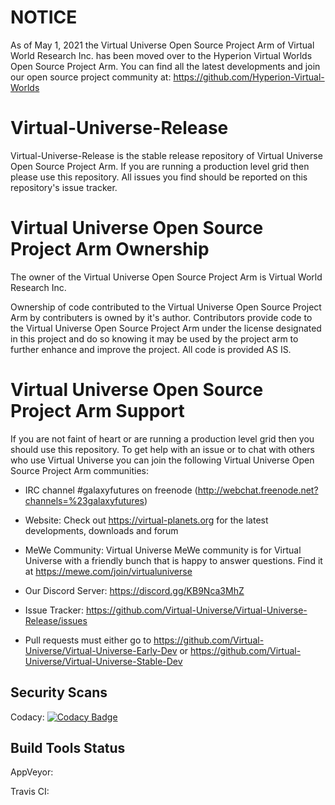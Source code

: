 # NOTICE
As of May 1, 2021 the Virtual Universe Open Source Project Arm of Virtual World Research Inc. has been moved over to the Hyperion Virtual Worlds Open Source Project Arm.  You can find all the latest developments and join our open source project community at: https://github.com/Hyperion-Virtual-Worlds

# Virtual-Universe-Release
Virtual-Universe-Release is the stable release repository of Virtual Universe Open Source Project Arm.  If you are running a production level grid then please use this repository.  All issues you find should be reported on this repository's issue tracker.  

# Virtual Universe Open Source Project Arm Ownership
The owner of the Virtual Universe Open Source Project Arm is Virtual World Research Inc.

Ownership of code contributed to the Virtual Universe Open Source Project Arm by contributers is owned by it's author.  Contributors provide code to the Virtual Universe Open Source Project Arm under the license designated in this project and do so knowing it may be used by the project arm to further enhance and improve the project.  All code is provided AS IS.

# Virtual Universe Open Source Project Arm Support
If you are not faint of heart or are running a production level grid then you should use this repository.  To get help with an issue or to chat with others who use Virtual Universe you can join the following Virtual Universe Open Source Project Arm communities:

* IRC channel #galaxyfutures on freenode (http://webchat.freenode.net?channels=%23galaxyfutures)

* Website: Check out https://virtual-planets.org for the latest developments, downloads and forum

* MeWe Community: Virtual Universe MeWe community is for Virtual Universe with a friendly bunch that is happy to answer questions. Find it at https://mewe.com/join/virtualuniverse

* Our Discord Server: https://discord.gg/KB9Nca3MhZ

* Issue Tracker: https://github.com/Virtual-Universe/Virtual-Universe-Release/issues

* Pull requests must either go to https://github.com/Virtual-Universe/Virtual-Universe-Early-Dev or https://github.com/Virtual-Universe/Virtual-Universe-Stable-Dev

## Security Scans

Codacy: [![Codacy Badge](https://api.codacy.com/project/badge/Grade/a949ccd47dc4403994f4a927409ff367)](https://www.codacy.com/app/Virtual-World-Research-Inc/Virtual-Universe-Release?utm_source=github.com&amp;utm_medium=referral&amp;utm_content=Virtual-Universe/Virtual-Universe-Release&amp;utm_campaign=Badge_Grade)

## Build Tools Status

AppVeyor:

Travis CI:

